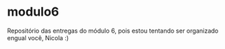 # modulo6
Repositório das entregas do módulo 6, pois estou tentando ser organizado engual você, Nicola :)
